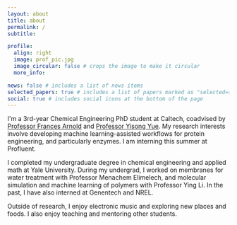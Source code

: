 ```yaml
---
layout: about
title: about
permalink: /
subtitle: 

profile:
  align: right
  image: prof_pic.jpg
  image_circular: false # crops the image to make it circular
  more_info: 

news: false # includes a list of news items
selected_papers: true # includes a list of papers marked as "selected={true}"
social: true # includes social icons at the bottom of the page
---
```


I'm a 3rd-year Chemical Engineering PhD student at Caltech, coadvised by [Professor Frances Arnold]() and [Professor Yisong Yue](). My research interests involve developing machine learning-assisted workflows for protein engineering, and particularly enzymes. I am interning this summer at Profluent.

I completed my undergraduate degree in chemical engineering and applied math at Yale University. During my undergrad, I worked on membranes for water treatment with Professor Menachem Elimelech, and molecular simulation and machine learning of polymers with Professor Ying Li. In the past, I have also interned at Genentech and NREL.

Outside of research, I enjoy electronic music and exploring new places and foods. I also enjoy teaching and mentoring other students.

